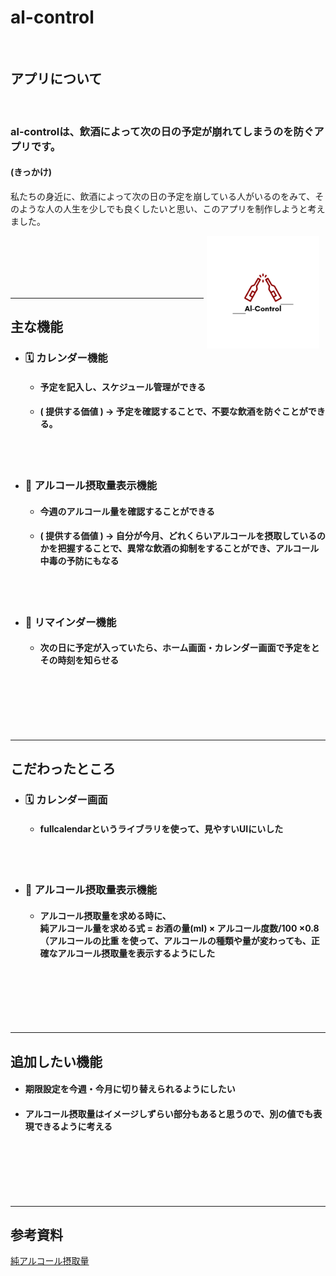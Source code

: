 # al-control

<br>

## アプリについて
<br>

### al-controlは、飲酒によって次の日の予定が崩れてしまうのを防ぐアプリです。

#### (きっかけ)

私たちの身近に、飲酒によって次の日の予定を崩している人がいるのをみて、そのような人の人生を少しでも良くしたいと思い、このアプリを制作しようと考えました。

<div style="float: right; margin: 0 10px 10px 5px;">
  <img src="/al_control/beer/static/images/icon.png" width="180" height="180">
</div>

<br>
<br>
<br>
<br>
<br>

***
## 主な機能

- ### 🗓️ カレンダー機能

  - #### 予定を記入し、スケジュール管理ができる

  - #### ( 提供する価値 ) → 予定を確認することで、不要な飲酒を防ぐことができる。

  <br>
  <br>

- ### 🍺 アルコール摂取量表示機能

  - #### 今週のアルコール量を確認することができる

  - #### ( 提供する価値 ) → 自分が今月、どれくらいアルコールを摂取しているのかを把握することで、異常な飲酒の抑制をすることができ、アルコール中毒の予防にもなる

  <br>
  <br>

- ### 📣 リマインダー機能

  - #### 次の日に予定が入っていたら、ホーム画面・カレンダー画面で予定をとその時刻を知らせる

<br>
<br>
<br>
<br>
<br>

***
## こだわったところ

- ### 🗓️ カレンダー画面

  - #### fullcalendarというライブラリを使って、見やすいUIにいした

<br>
<br>

- ### 🍺 アルコール摂取量表示機能

  - #### アルコール摂取量を求める時に、<br>純アルコール量を求める式 = お酒の量(ml) × アルコール度数/100 ×0.8（アルコールの比重 を使って、アルコールの種類や量が変わっても、正確なアルコール摂取量を表示するようにした

<br>
<br>
<br>
<br>
<br>

***
## 追加したい機能

- #### 期限設定を今週・今月に切り替えられるようにしたい

- #### アルコール摂取量はイメージしずらい部分もあると思うので、別の値でも表現できるように考える

<br>
<br>
<br>
<br>
<br>

***
## 参考資料

[純アルコール摂取量](https://www.suntory.co.jp/arp/proper_quantitiy/)



<br>
<br>
<br>
<br>
<br>
